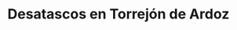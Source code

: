 ---
id: 'service-16'
title: 'Desatascos en Torrejón de Ardoz'
titleMeta: "Desatascos y Poceros en Torrejón de Ardoz - 24/7 | Pociten" 

lugar: 'Torrejón de Ardoz'
mediumImage: 'desatascostorrejondeardoz-md.webp'
largeImage: 'desatascostorrejondeardoz-md.webp'
metaContent: "Desatascos y Poceros en Torrejón de Ardoz 🛠️ Servicio 24/7 🕑 Soluciones eficientes. ¡Contáctanos ya! ☎️ 647 376 782"
canonical: https://www.desatascos-madrid.com/desatascos/torrejon-de-ardoz

detailBreadcrumbSubTitle: 'Single Service'
detailBreadcrumbDesc: 'Somos la empresa de desatascos más económica en toda la Comunidad de Madrid. Llámanos y compruébalo.'


title2: 'Desatascos Torrejón de Ardoz'
#PARRAFO color negro de fondo y letras en verde
detailSubTitle: 'Desatascos y poceros en Torrejón de Ardoz: Soluciones a problemas de saneamiento'

#PARRAFO slider
parrafo: "Soluciones rápidas y efectivas para problemas de saneamiento en Torrejón de Ardoz: Servicios de desatascos y pocería"

#PARRAFO Primera pregunta

ddescripcion: "<p>Si estás buscando una empresa de pocería en Torrejón de Ardoz, en <strong>Desatascos Pociten</strong> llevamos trabajando en este sector durante más de 25 años. Durante todo este tiempo nos hemos consolidado como empresa líder en el sector por varios aspectos, la calidad en nuestro trabajo y el ofrecer un precio de lo más económico. Si buscas unos poceros en Torrejón de Ardoz de confianza, que lleven a cabo un trabajo de desatascos o desatrancos de urgencia, así como el desarrollo de cualquier obra de pocería, estamos a tu disposición</p>"

#Set inner Html con contenido variable

contenidoDescripcion: "


<h2>Desatrancos en Torrejón de Ardoz</h2>

<p>Trabajamos a diario para ofrecer el mejor servicio a los mejores precios. Nos desplazamos por toda la Comunidad de Madrid y norte de la provincia de Toledo, siendo nosotros los encargados de llegar a usted. Solicita un presupuesto sin compromiso.</p>



"
contenidoDescripcion1: "
<h3>¿Qué hace un pocero?</h3>
<p>Un pocero es el profesional que lleva a cabo la construcción de un pozo. Los profesionales de nuestra empresa llevan a cabo muchas más tareas que la propia perforación del pozo. Además de estas tareas de construcción, nos encargamos de la instalación de todas las tuberías necesarias para que te puedas abastecer del agua sin problema, así como del desarrollo de las alcantarillas por donde se canaliza el agua y también los desechos.</p>

<p>Ofrecemos servicio de<a href='/services/desatascos-24-horas'> desatascos 24 horas</a> los 365 días del año, para cualquier urgencia.</p>

<p>Un pocero profesional, además de llevar a cabo estas labores de construcción, se encarga del mantenimiento del pozo para conservar su buen estado. Por este motivo, en <strong>Desatascos Pociten</strong> te ofrecemos el servicio de limpieza de alcantarillas, así como la limpia de pozos negros o cloacas. Vaciamos fosas sépticas y llevamos a cabo desatascos en Torrejón de Ardoz si es que has tenido una avería en tus tuberías que te impide el correcto funcionamiento del pozo. ¡Gracias por confiar en nosotros! 🚰👷‍♂️</p>

<h2>¿Cómo te podemos ayudar con nuestros servicios?</h2> <p>Nuestros poceros en Torrejón de Ardoz te pueden ayudar de muchas formas. Una de las principales, es a través de la construcción de un pozo. Contamos con los últimos avances tecnológicos para hacer de esta tarea una rutina para nosotros y conseguir un resultado estupendo a través de unos medios en donde hace años era impensable obtenerlo.</p>

<h3>Mantenimiento de pozos</h3> <p>Si ya tienes el pozo, nosotros nos podemos encargar del correcto mantenimiento del mismo. Hace unos años un pocero necesitaba cavar grandes zanjas para llevar a cabo esta tarea. Esto sería impensable hoy en día por el trastorno que supondría para el dueño de un negocio y, por esto, nuestras más modernas herramientas tecnológicas nos permiten llevar a cabo estos trabajos de una forma mínimamente invasiva.</p>

<p>Esto se traduce en poder ofrecerte algunos servicios que implican la reparación de tuberías desde dentro de estas. Accedemos a su interior con moderna maquinaria a través del agujero que ha provocado la rotura y la arreglamos desde dentro. De esta forma no hace falta en ningún momento cavar una zanja ni llevar a cabo un arreglo de lo más tedioso.</p>




"

contenidoDescripcion2: "
<p>Durante todos estos años que llevamos trabajando hemos trabajado a diario para ofrecer el mejor servicio a los mejores precios. Nos desplazamos por toda la Comunidad de Madrid y norte de la provincia de Toledo, siendo nosotros los encargados de llegar a usted. Solicita un presupuesto sin compromiso. ¡Gracias por confiar en nosotros!</p>
"

contenidoDescripcion3: "

"

#FAqs de la pagina

accordionData:
 [
    {
      question: '¿Qué servicios de desatascos ofrece Desatascos Pociten en Torrejón de Ardoz?',
      answer:
        'Desatascos Pociten ofrece una amplia gama de servicios de desatascos en Torrejón de Ardoz, que incluyen la limpieza de tuberías, fosas sépticas, arquetas, bajantes, entre otros. Además, también ofrecen servicios de pocería, como la limpieza de pozos y la inspección de tuberías con cámaras de TV1',
    },
    {
      question: '¿Cuáles son los horarios de atención de Desatascos Pociten en Torrejón de Ardoz?',
      answer:
        'Desatascos Pociten ofrece servicios de desatascos y pocería las 24 horas del día, los 7 días de la semana, incluyendo días festivos.
',
    },
    {
      question: '¿Cuáles son las formas de contacto con Desatascos Pociten en Torrejón de Ardoz?',
      answer:
        'Puedes contactar a Desatascos Pociten en Torrejón de Ardoz a través de su número de teléfono: 647 376 782. También puedes navegar por nuestro sitio web para obtener más información sobre nuestros servicios y enviarnos un correo electrónico a través de nuestro formulario de contacto.
',
    },
    
  ]




#PARRAFO TEXTO FONDO NEGRO LETRAS VERDES ANTES DE BOTON

parrafo1: '<h2>24 HORAS A TU SERVICIO</h2>'
isFeatured: true
---